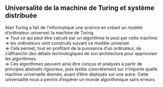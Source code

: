 ## Universalité de la machine de Turing et système distribuée

Alan Turing a fait de l’informatique une science en créant un modèle d’ordinateur universel: la machine de Turing.  
=> Tout ce qui peut être calculé par un algorithme le peut par cette machine.  
=> les ordinateurs sont construits suivant ce modèle universel.  
=> Cela permet, tout en profitant de la puissance d’un ordinateur, de s’affranchir des détails technologiques de son architecture pour apprivoiser les algorithmes.  
=> Ces algorithmes peuvent ainsi être conçus et analysés à partir de principes abstraits rigoureux, puis testés concrètement sur n’importe quelle machine universelle donnée, avant d’être déployés sur une autre. Cette universalité nous a permis d’espérer un monde algorithmique sans erreurs.




